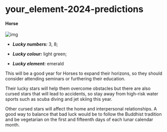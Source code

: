 # your_element-2024-predictions

#### Horse

  ![img](https://cdn.i-scmp.com/sites/default/files/d8/images/canvas/2024/01/11/bb183531-c16f-4eaf-86a6-181b34189bfc_ba7066a9.jpg)

  - _**Lucky numbers:**_ 3, 8; 

  - _**Lucky colour:**_ light green; 

  - _**Lucky element:**_ emerald

  This will be a good year for Horses to expand their horizons, so they should consider attending seminars or furthering their education.

Their lucky stars will help them overcome obstacles but there are also cursed stars that will lead to accidents, so stay away from high-risk water sports such as scuba diving and jet skiing this year.

Other cursed stars will affect the home and interpersonal relationships. A good way to balance that bad luck would be to follow the Buddhist tradition and be vegetarian on the first and fifteenth days of each lunar calendar month.
